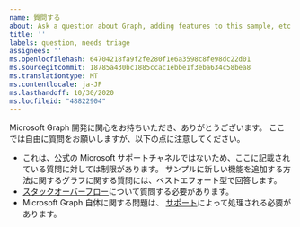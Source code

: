 ```yaml
---
name: 質問する
about: Ask a question about Graph, adding features to this sample, etc.
title: ''
labels: question, needs triage
assignees: ''
ms.openlocfilehash: 64704218fa9f2fe280f1e6a3598c8fe98dc22d01
ms.sourcegitcommit: 18785a430bc1885ccac1ebbe1f3eba634c58bea8
ms.translationtype: MT
ms.contentlocale: ja-JP
ms.lasthandoff: 10/30/2020
ms.locfileid: "48822904"
---
```

Microsoft Graph 開発に関心をお持ちいただき、ありがとうございます。 ここでは自由に質問をお願いしますが、以下の点に注意してください。

- これは、公式の Microsoft サポートチャネルではないため、ここに記載されている質問に対しては制限があります。 サンプルに新しい機能を追加する方法に関するグラフに関する質問には、ベストエフォート型で回答します。
- [スタックオーバーフロー](https://stackoverflow.com/questions/tagged/microsoft-graph)について質問する必要があります。
- Microsoft Graph 自体に関する問題は、 [サポート](https://developer.microsoft.com/graph/support)によって処理される必要があります。
